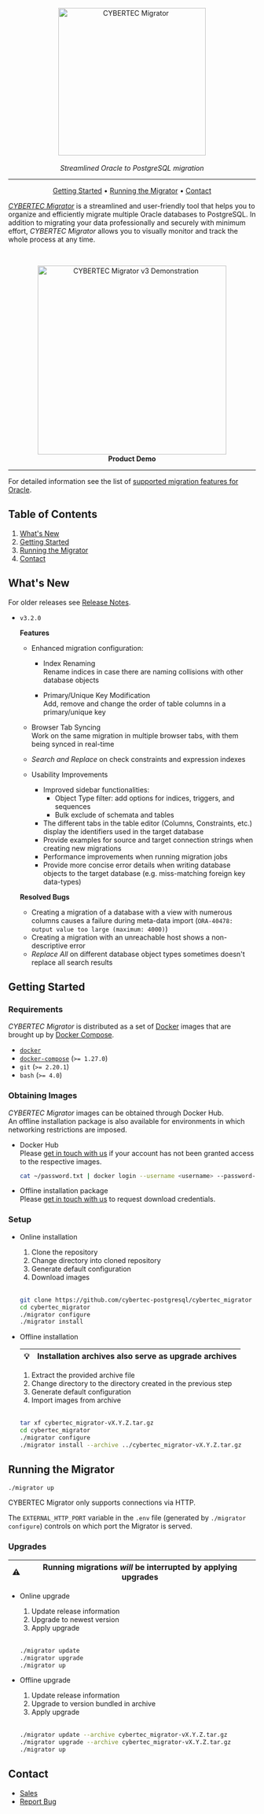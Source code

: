 <p align="center">
  <img alt="CYBERTEC Migrator" width="300px" src="https://www.cybertec-postgresql.com/wp-content/uploads/2018/03/Migrator_neu-300x79.png"/>
  <br/><br/>
  <i>Streamlined Oracle to PostgreSQL migration</i>
</p>

---

<p align="center">
  <a href="#getting-started">Getting Started</a> •
  <a href="#running-the-migrator">Running the Migrator</a> •
  <a href="#contact">Contact</a>
</p>

[_CYBERTEC Migrator_](https://www.cybertec-postgresql.com/en/products/cybertec-migrator/) is a streamlined and user-friendly tool that helps you to organize and efficiently migrate multiple Oracle databases to PostgreSQL.
In addition to migrating your data professionally and securely with minimum effort, _CYBERTEC Migrator_ allows you to visually monitor and track the whole process at any time.

<br/>

<p align="center">
  <a href="http://www.youtube.com/watch?v=8hSrFVOw3Rc"><img alt="CYBERTEC Migrator v3 Demonstration" width="384px" src="http://img.youtube.com/vi/8hSrFVOw3Rc/0.jpg"/></a><br/>
  <b>Product Demo</b>
</p>

---

For detailed information see the list of [supported migration features for Oracle](docs/oracle-migration-support.md).

## Table of Contents

1. [What's New](#whats-new)
2. [Getting Started](#getting-started)
3. [Running the Migrator](#running-the-migrator)
4. [Contact](#contact)

## What's New

For older releases see [Release Notes](RELEASE_NOTES.md).

- `v3.2.0`

  **Features**

  - Enhanced migration configuration:
    - Index Renaming  
      Rename indices in case there are naming collisions with other database objects

    - Primary/Unique Key Modification  
      Add, remove and change the order of table columns in a primary/unique key

  - Browser Tab Syncing  
    Work on the same migration in multiple browser tabs, with them being synced in real-time

  - *Search and Replace* on check constraints and expression indexes

  - Usability Improvements
    - Improved sidebar functionalities:
        - Object Type filter: add options for indices, triggers, and sequences
        - Bulk exclude of schemata and tables
    - The different tabs in the table editor (Columns, Constraints, etc.) display the identifiers used in the target database
    - Provide examples for source and target connection strings when creating new migrations
    - Performance improvements when running migration jobs
    - Provide more concise error details when writing database objects to the target database (e.g. miss-matching foreign key data-types)

  **Resolved Bugs**

  - Creating a migration of a database with a view with numerous columns causes a failure during meta-data import (`ORA-40478: output value too large (maximum: 4000)`)
  - Creating a migration with an unreachable host shows a non-descriptive error
  - *Replace All* on different database object types sometimes doesn't replace all search results

## Getting Started

### Requirements

_CYBERTEC Migrator_ is distributed as a set of [Docker](https://www.docker.com/) images that are brought up by [Docker Compose](https://docs.docker.com/compose/).

- [`docker`](https://docs.docker.com/get-docker/)
- [`docker-compose`](https://docs.docker.com/compose/install/) (`>= 1.27.0`)
- `git` (`>= 2.20.1`)
- `bash` (`>= 4.0`)

### Obtaining Images

_CYBERTEC Migrator_ images can be obtained through Docker Hub.  
An offline installation package is also available for environments in which networking restrictions are imposed.

- Docker Hub  
  Please [get in touch with us](#contact) if your account has not been granted access to the respective images.

  ```sh
  cat ~/password.txt | docker login --username <username> --password-stdin
  ```

- Offline installation package  
  Please [get in touch with us](#contact) to request download credentials.

### Setup

- Online installation

  1. Clone the repository
  2. Change directory into cloned repository
  3. Generate default configuration
  4. Download images

  <br/>

  ```sh
  git clone https://github.com/cybertec-postgresql/cybertec_migrator
  cd cybertec_migrator
  ./migrator configure
  ./migrator install
  ```

- Offline installation

  | 💡  | Installation archives also serve as upgrade archives |
    | --- | ---------------------------------------------------- |

  1. Extract the provided archive file
  2. Change directory to the directory created in the previous step
  3. Generate default configuration
  4. Import images from archive

  <br/>

  ```sh
  tar xf cybertec_migrator-vX.Y.Z.tar.gz
  cd cybertec_migrator
  ./migrator configure
  ./migrator install --archive ../cybertec_migrator-vX.Y.Z.tar.gz
  ```

## Running the Migrator

```sh
./migrator up
```

CYBERTEC Migrator only supports connections via HTTP.

The `EXTERNAL_HTTP_PORT` variable in the `.env` file (generated by `./migrator configure`) controls on which port the Migrator is served.

### Upgrades

| ⚠️  | Running migrations _will_ be interrupted by applying upgrades |
| --- | ------------------------------------------------------------- |

- Online upgrade

  1. Update release information
  2. Upgrade to newest version
  3. Apply upgrade

  <br/>

  ```sh
  ./migrator update
  ./migrator upgrade
  ./migrator up
  ```

- Offline upgrade

  1. Update release information
  2. Upgrade to version bundled in archive
  3. Apply upgrade

  <br/>

  ```sh
  ./migrator update --archive cybertec_migrator-vX.Y.Z.tar.gz
  ./migrator upgrade --archive cybertec_migrator-vX.Y.Z.tar.gz
  ./migrator up
  ```

## Contact

- [Sales](https://www.cybertec-postgresql.com/en/contact/)
- [Report Bug](https://cybertec.atlassian.net/servicedesk/customer/portal/3/group/4/create/23)

